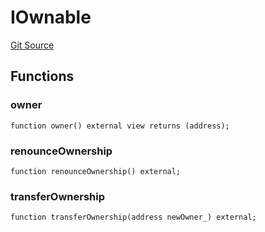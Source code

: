 # IOwnable
[Git Source](https://github.com/KlimaDAO/klimadao-solidity/blob/36109e4551048e978d232da5905a9cf6eaf3e3e2/src/protocol/tokens/regular/KlimaToken.sol)


## Functions
### owner


```solidity
function owner() external view returns (address);
```

### renounceOwnership


```solidity
function renounceOwnership() external;
```

### transferOwnership


```solidity
function transferOwnership(address newOwner_) external;
```


